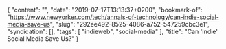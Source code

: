 {
  "content": "",
  "date": "2019-07-17T13:13:37+0200",
  "bookmark-of": "https://www.newyorker.com/tech/annals-of-technology/can-indie-social-media-save-us",
  "slug": "292ee492-8525-4086-a752-547259cbc3e1",
  "syndication": [],
  "tags": [
    "indieweb",
    "social-media"
  ],
  "title": "Can 'Indie' Social Media Save Us?"
}

